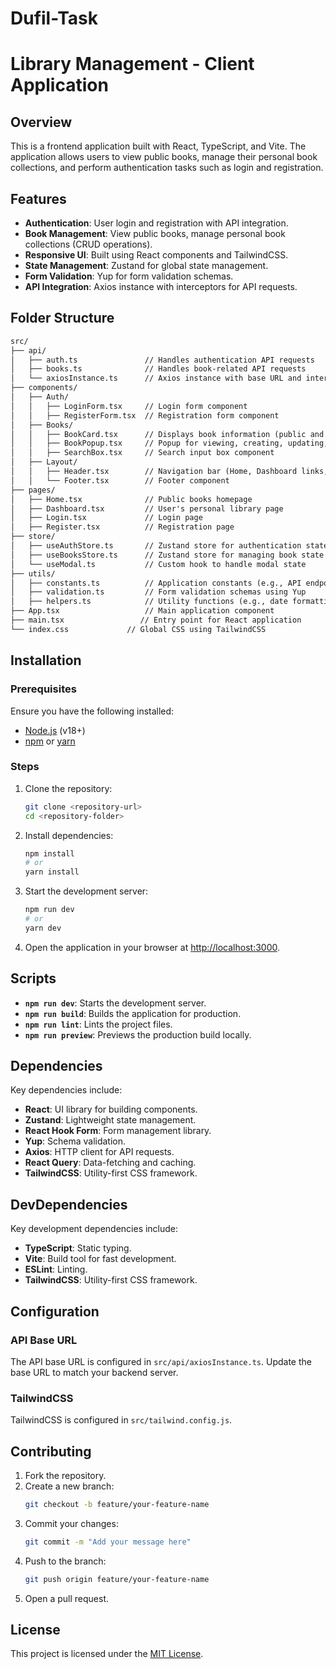 # Dufil-Task
# Library Management - Client Application

## Overview
This is a frontend application built with React, TypeScript, and Vite. The application allows users to view public books, manage their personal book collections, and perform authentication tasks such as login and registration.

## Features
- **Authentication**: User login and registration with API integration.
- **Book Management**: View public books, manage personal book collections (CRUD operations).
- **Responsive UI**: Built using React components and TailwindCSS.
- **State Management**: Zustand for global state management.
- **Form Validation**: Yup for form validation schemas.
- **API Integration**: Axios instance with interceptors for API requests.

## Folder Structure
```markdown
src/
├── api/
│   ├── auth.ts               // Handles authentication API requests
│   ├── books.ts              // Handles book-related API requests
│   └── axiosInstance.ts      // Axios instance with base URL and interceptors
├── components/
│   ├── Auth/
│   │   ├── LoginForm.tsx     // Login form component
│   │   ├── RegisterForm.tsx  // Registration form component
│   ├── Books/
│   │   ├── BookCard.tsx      // Displays book information (public and personal)
│   │   ├── BookPopup.tsx     // Popup for viewing, creating, updating, and deleting books
│   │   ├── SearchBox.tsx     // Search input box component
│   ├── Layout/
│   │   ├── Header.tsx        // Navigation bar (Home, Dashboard links, + sign button)
│   │   └── Footer.tsx        // Footer component
├── pages/
│   ├── Home.tsx              // Public books homepage
│   ├── Dashboard.tsx         // User's personal library page
│   ├── Login.tsx             // Login page
│   ├── Register.tsx          // Registration page
├── store/
│   ├── useAuthStore.ts       // Zustand store for authentication state
│   ├── useBooksStore.ts      // Zustand store for managing book state
│   └── useModal.ts           // Custom hook to handle modal state
├── utils/
│   ├── constants.ts          // Application constants (e.g., API endpoints)
│   ├── validation.ts         // Form validation schemas using Yup
│   ├── helpers.ts            // Utility functions (e.g., date formatting)
├── App.tsx                   // Main application component
├── main.tsx                 // Entry point for React application
└── index.css             // Global CSS using TailwindCSS
```

## Installation

### Prerequisites
Ensure you have the following installed:
- [Node.js](https://nodejs.org/) (v18+)
- [npm](https://www.npmjs.com/) or [yarn](https://yarnpkg.com/)

### Steps
1. Clone the repository:
   ```bash
   git clone <repository-url>
   cd <repository-folder>
   ```
2. Install dependencies:
   ```bash
   npm install
   # or
   yarn install
   ```
3. Start the development server:
   ```bash
   npm run dev
   # or
   yarn dev
   ```
4. Open the application in your browser at [http://localhost:3000](http://localhost:3000).

## Scripts
- **`npm run dev`**: Starts the development server.
- **`npm run build`**: Builds the application for production.
- **`npm run lint`**: Lints the project files.
- **`npm run preview`**: Previews the production build locally.

## Dependencies
Key dependencies include:
- **React**: UI library for building components.
- **Zustand**: Lightweight state management.
- **React Hook Form**: Form management library.
- **Yup**: Schema validation.
- **Axios**: HTTP client for API requests.
- **React Query**: Data-fetching and caching.
- **TailwindCSS**: Utility-first CSS framework.

## DevDependencies
Key development dependencies include:
- **TypeScript**: Static typing.
- **Vite**: Build tool for fast development.
- **ESLint**: Linting.
- **TailwindCSS**: Utility-first CSS framework.

## Configuration
### API Base URL
The API base URL is configured in `src/api/axiosInstance.ts`. Update the base URL to match your backend server.

### TailwindCSS
TailwindCSS is configured in `src/tailwind.config.js`.

## Contributing
1. Fork the repository.
2. Create a new branch:
   ```bash
   git checkout -b feature/your-feature-name
   ```
3. Commit your changes:
   ```bash
   git commit -m "Add your message here"
   ```
4. Push to the branch:
   ```bash
   git push origin feature/your-feature-name
   ```
5. Open a pull request.

## License
This project is licensed under the [MIT License](../LICENSE).
